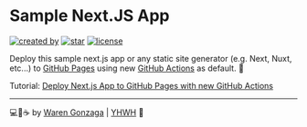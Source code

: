 # Sample Next.JS App

[![created by](https://img.shields.io/badge/created%20by-Waren%20Gonzaga-blue.svg?longCache=true&style=flat-square)](https://github.com/warengonzaga) [![star](https://img.shields.io/github/stars/warengonzaga/sample-nextjs-app.svg?style=flat-square)](https://github.com/warengonzaga/sample-nextjs-app/stargazers) [![license](https://img.shields.io/github/license/warengonzaga/sample-nextjs-app.svg?style=flat-square)](https://github.com/warengonzaga/sample-nextjs-app/blob/main/license)

Deploy this sample next.js app or any static site generator (e.g. Next, Nuxt, etc...) to [GitHub Pages](https://pages.github.com/) using new [GitHub Actions](https://github.blog/2022-08-10-github-pages-now-uses-actions-by-default/) as default. 💪

Tutorial: [Deploy Next.js App to GitHub Pages with new GitHub Actions](https://blog.warengonzaga.com/deploy-nextjs-app-to-github-pages-with-new-github-actions)

---

💻💖☕ by [Waren Gonzaga](https://warengonzaga.com) | [YHWH](https://youtu.be/9vh6Dz9oh8I?t=85) 🙏